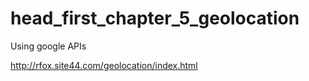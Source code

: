 head_first_chapter_5_geolocation
================================

Using google APIs

http://rfox.site44.com/geolocation/index.html
